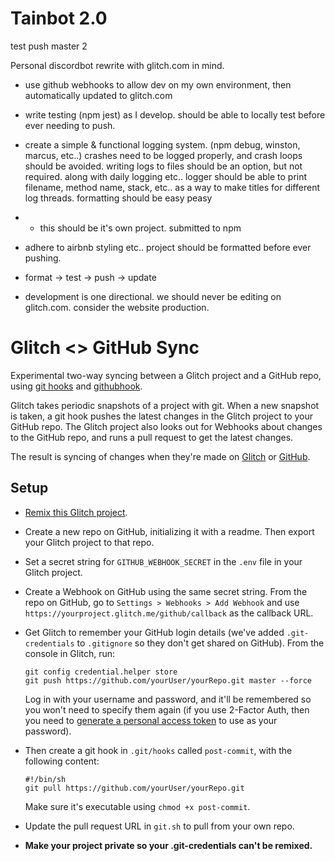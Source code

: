 # Tainbot 2.0 #

test push master 2

Personal discordbot rewrite with glitch.com in mind.

- use github webhooks to allow dev on my own environment, then automatically updated to glitch.com

- write testing (npm jest) as I develop. should be able to locally test before ever needing to push.

- create a simple & functional logging system. (npm debug, winston, marcus, etc..) crashes need to be logged properly, and crash loops should be avoided. writing logs to files should be an option, but not required. along with daily logging etc.. logger should be able to print filename, method name, stack, etc.. as a way to make titles for different log threads. formatting should be easy peasy

- - this should be it's own project. submitted to npm

- adhere to airbnb styling etc.. project should be formatted before ever pushing.

- format -> test -> push -> update

- development is one directional. we should never be editing on glitch.com. consider the website production.

# Glitch <> GitHub Sync

Experimental two-way syncing between a Glitch project and a GitHub repo, using [git hooks](https://git-scm.com/book/en/v2/Customizing-Git-Git-Hooks) and [githubhook](https://github.com/nlf/node-github-hook).

Glitch takes periodic snapshots of a project with git. When a new snapshot is taken, a git hook pushes the latest changes in the Glitch project to your GitHub repo. The Glitch project also looks out for Webhooks about changes to the GitHub repo, and runs a pull request to get the latest changes.

The result is syncing of changes when they're made on [Glitch](https://glitch.com/edit/#!/glitch-github-sync) or [GitHub](https://github.com/garethx/glitch-github-sync).

## Setup

- [Remix this Glitch project](https://glitch.com/edit/#!/remix/glitch-github-sync).

- Create a new repo on GitHub, initializing it with a readme. Then export your Glitch project to that repo.

- Set a secret string for `GITHUB_WEBHOOK_SECRET` in the `.env` file in your Glitch project. 

- Create a Webhook on GitHub using the same secret string. From the repo on GitHub, go to `Settings > Webhooks > Add Webhook` and use `https://yourproject.glitch.me/github/callback` as the callback URL. 

- Get Glitch to remember your GitHub login details (we've added `.git-credentials` to `.gitignore` so they don't get shared on GitHub). From the console in Glitch, run:

  ```
  git config credential.helper store
  git push https://github.com/yourUser/yourRepo.git master --force
  ```

  Log in with your username and password, and it'll be remembered so you won't need to specify them again (if you use 2-Factor Auth, then you need to     [generate a personal access token](https://github.com/settings/tokens) to use as your password).

- Then create a git hook in `.git/hooks` called `post-commit`, with the following content:
  ```
  #!/bin/sh
  git pull https://github.com/yourUser/yourRepo.git
  ```
  Make sure it's executable using `chmod +x post-commit`.

- Update the pull request URL in `git.sh` to pull from your own repo.

- **Make your project private so your .git-credentials can't be remixed.**
